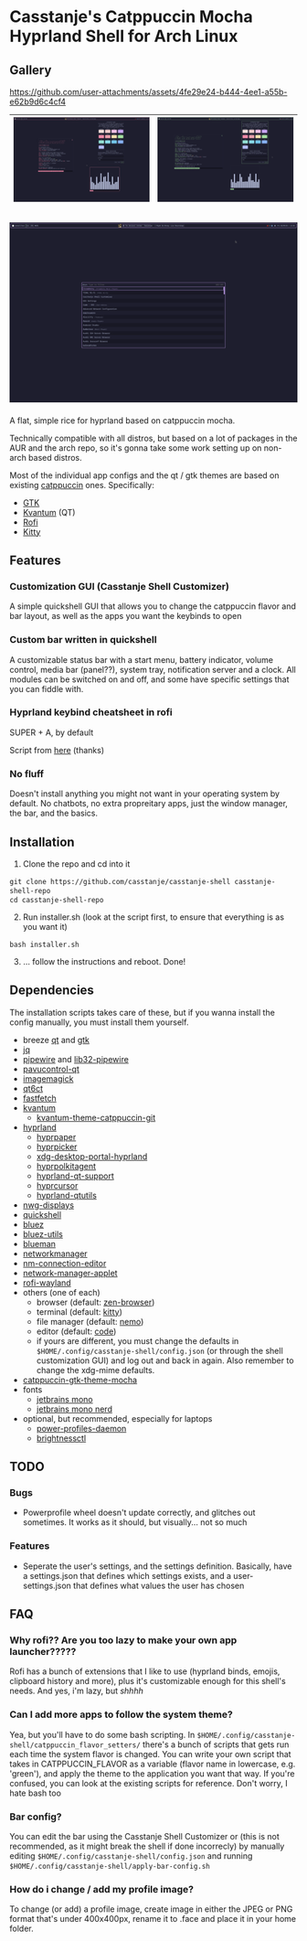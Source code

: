 # Casstanje's Catppuccin Mocha Hyprland Shell for Arch Linux

## Gallery
https://github.com/user-attachments/assets/4fe29e24-b444-4ee1-a55b-e62b9d6c4cf4

| ![](assets/screenshots/red.png "red catppuccin flavor") | ![](assets/screenshots/green.png "green catppuccin flavor") |
:-------------------------------------------------------: | :-----------------------------------------------------------:

![mauve catppuccin flavor with rofi open](assets/screenshots/mauve_rofi.png "mauve catppuccin flavor with rofi open")
---
A flat, simple rice for hyprland based on catppuccin mocha.

Technically compatible with all distros, but based on a lot of packages in the AUR and the arch repo, so it's gonna take some work setting up on non-arch based distros.


Most of the individual app configs and the qt / gtk themes are based on existing [catppuccin](https://catppuccin.com) ones.
Specifically:
- [GTK](https://github.com/catppuccin/gtk)
- [Kvantum](https://github.com/catppuccin/Kvantum) (QT)
- [Rofi](https://github.com/catppuccin/rofi)
- [Kitty](https://github.com/catppuccin/kitty)
## Features
### Customization GUI (Casstanje Shell Customizer)
A simple quickshell GUI that allows you to change the catppuccin flavor and bar layout, as well as the apps you want the keybinds to open

### Custom bar written in quickshell
A customizable status bar with a start menu, battery indicator, volume control, media bar (panel??), system tray, notification server and a clock. All modules can be switched on and off, and some have specific settings that you can fiddle with.

### Hyprland keybind cheatsheet in rofi
SUPER + A, by default

Script from [here](https://github.com/jason9075/rofi-hyprland-keybinds-cheatsheet) (thanks)

### No fluff
Doesn't install anything you might not want in your operating system by default. No chatbots, no extra propreitary apps, just the window manager, the bar, and the basics.

## Installation
1. Clone the repo and cd into it

```
git clone https://github.com/casstanje/casstanje-shell casstanje-shell-repo
cd casstanje-shell-repo
```

2. Run installer.sh (look at the script first, to ensure that everything is as you want it)
```
bash installer.sh
```

3. ... follow the instructions and reboot. Done!


## Dependencies
The installation scripts takes care of these, but if you wanna install the config manually, you must install them yourself.
- breeze [qt](https://archlinux.org/packages/extra/x86_64/breeze/) and [gtk](https://archlinux.org/packages/extra/any/breeze-gtk/)
- [jq](https://archlinux.org/packages/extra/x86_64/jq/)
- [pipewire](https://archlinux.org/packages/extra/x86_64/pipewire/) and [lib32-pipewire](https://archlinux.org/packages/multilib/x86_64/lib32-pipewire/)
- [pavucontrol-qt](https://archlinux.org/packages/extra/x86_64/pavucontrol-qt/)
- [imagemagick](https://archlinux.org/packages/?name=imagemagick)
- [qt6ct](https://archlinux.org/packages/extra/x86_64/qt6ct/)
- [fastfetch](https://archlinux.org/packages/extra/x86_64/fastfetch/)
- [kvantum](https://archlinux.org/packages/extra/x86_64/kvantum/)
    - [kvantum-theme-catppuccin-git](https://aur.archlinux.org/packages/kvantum-theme-catppuccin-git)
- [hyprland](https://wiki.hypr.land/Getting-Started/Installation/)
    - [hyprpaper](https://wiki.hypr.land/Hypr-Ecosystem/hyprpaper)
    - [hyprpicker](https://wiki.hypr.land/Hypr-Ecosystem/hyprpicker)
    - [xdg-desktop-portal-hyprland](https://wiki.hypr.land/Hypr-Ecosystem/xdg-desktop-portal-hyprland)
    - [hyprpolkitagent](https://wiki.hypr.land/Hypr-Ecosystem/hyprpolkitagent)
    - [hyprland-qt-support](https://wiki.hypr.land/Hypr-Ecosystem/hyprland-qt-support)
    - [hyprcursor](https://wiki.hypr.land/Hypr-Ecosystem/hyprcursor)
    - [hyprland-qtutils](https://wiki.hypr.land/Hypr-Ecosystem/hyprland-qtutils)
- [nwg-displays](https://archlinux.org/packages/extra/any/nwg-displays/)
- [quickshell](https://quickshell.org/docs/master/guide/install-setup/)
- [bluez](https://archlinux.org/packages/?name=bluez)
- [bluez-utils](https://archlinux.org/packages/?name=bluez-utils)
- [blueman](https://archlinux.org/packages/?name=blueman)
- [networkmanager](https://archlinux.org/packages/?name=networkmanager)
- [nm-connection-editor](https://archlinux.org/packages/?name=nm-connection-editor)
- [network-manager-applet](https://archlinux.org/packages/?name=network-manager-applet)
- [rofi-wayland](https://archlinux.org/packages/?name=rofi-wayland)
- others (one of each) 
    - browser (default: [zen-browser](https://github.com/zen-browser/desktop))
    - terminal (default: [kitty](https://github.com/kovidgoyal/kitty))
    - file manager (default: [nemo](https://archlinux.org/packages/extra/x86_64/nemo/))
    - editor (default: [code](https://archlinux.org/packages/extra/x86_64/code/))
    - if yours are different, you must change the defaults in ```$HOME/.config/casstanje-shell/config.json``` (or through the shell customization GUI) and log out and back in again. Also remember to change the xdg-mime defaults.
- [catppuccin-gtk-theme-mocha](https://aur.archlinux.org/packages/catppuccin-gtk-theme-mocha)
- fonts
    - [jetbrains mono](https://archlinux.org/packages/extra/any/ttf-jetbrains-mono/)
    - [jetbrains mono nerd](https://archlinux.org/packages/extra/any/ttf-jetbrains-mono-nerd/)
- optional, but recommended, especially for laptops
    - [power-profiles-daemon](https://archlinux.org/packages/extra/x86_64/power-profiles-daemon/)
    - [brightnessctl](https://archlinux.org/packages/extra/x86_64/brightnessctl/)

## TODO
### Bugs
- Powerprofile wheel doesn't update correctly, and glitches out sometimes. It works as it should, but visually... not so much
### Features
- Seperate the user's settings, and the settings definition. Basically, have a settings.json that defines which settings exists, and a user-settings.json that defines what values the user has chosen

## FAQ
### Why rofi?? Are you too lazy to make your own app launcher?????
Rofi has a bunch of extensions that I like to use (hyprland binds, emojis, clipboard history and more), plus it's customizable enough for this shell's needs. And yes, i'm lazy, but *shhhh*

### Can I add more apps to follow the system theme?
Yea, but you'll have to do some bash scripting. In ```$HOME/.config/casstanje-shell/catppuccin_flavor_setters/``` there's a bunch of scripts that gets run each time the system flavor is changed. You can write your own script that takes in CATPPUCCIN_FLAVOR as a variable (flavor name in lowercase, e.g. 'green'), and apply the theme to the application you want that way. If you're confused, you can look at the existing scripts for reference. Don't worry, I hate bash too

### Bar config?
You can edit the bar using the Casstanje Shell Customizer or (this is not recommended, as it might break the shell if done incorrecly) by manually editing ```$HOME/.config/casstanje-shell/config.json``` and running ```$HOME/.config/casstanje-shell/apply-bar-config.sh```

### How do i change / add my profile image?
To change (or add) a profile image, create image in either the JPEG or PNG format that's under 400x400px, rename it to .face and place it in your home folder.
